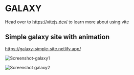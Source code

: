 # GALAXY

Head over to https://vitejs.dev/ to learn more about using vite

## Simple galaxy site with animation

https://galaxy-simple-site.netlify.app/


![Screenshot-galaxy1](https://github.com/MastooraTurkmen/Galaxy/assets/132576850/d5f96c0a-a2d5-4f70-87d0-dcd5ad1b06ed)

![Screenshot galaxy2](https://github.com/MastooraTurkmen/Galaxy/assets/132576850/32a07598-6c04-43e4-bf4b-7c3bbcbe9a8d)

